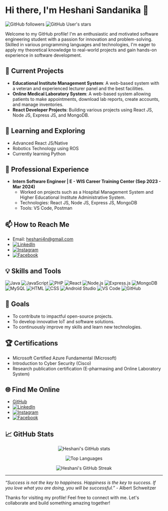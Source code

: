 # Hi there, I'm Heshani Sandanika 👋

![GitHub followers](https://img.shields.io/github/followers/heshani9918?style=social) ![GitHub User's stars](https://img.shields.io/github/stars/heshani9918?style=social)

Welcome to my GitHub profile! I'm an enthusiastic and motivated software engineering student with a passion for innovation and problem-solving. Skilled in various programming languages and technologies, I'm eager to apply my theoretical knowledge to real-world projects and gain hands-on experience in software development.

## 🔭 Current Projects

- **Educational Institute Management System**: A web-based system with a veteran and experienced lecturer panel and the best facilities.
- **Online Medical Laboratory System**: A web-based system allowing patients to make appointments, download lab reports, create accounts, and manage inventories.
- **React Developer Projects**: Building various projects using React JS, Node JS, Express JS, and MongoDB.

## 🌱 Learning and Exploring

- Advanced React JS/Native
- Robotics Technology using ROS
- Currently learning Python

## 💼 Professional Experience

- **Intern Software Engineer | E - WIS Career Training Center (Sep 2023 - Mar 2024)**
  - Worked on projects such as a Hospital Management System and Higher Educational Institute Administrative System.
  - Technologies: React JS, Node JS, Express JS, MongoDB
  - Tools: VS Code, Postman

## 📫 How to Reach Me

- Email: [heshani4n@gmail.com](mailto:heshani4n@gmail.com)
- [![LinkedIn](https://img.shields.io/badge/LinkedIn-Heshani_Sandanika-blue?style=flat&logo=linkedin)](https://www.linkedin.com/in/heshani-sandanika-58597a207)
- [![Instagram](https://img.shields.io/badge/Instagram-_.heshizin._-pink?style=flat&logo=instagram)](https://www.instagram.com/_.heshizin._/?hl=en)
- [![Facebook](https://img.shields.io/badge/Facebook-Heshani_Sandanika-blue?style=flat&logo=facebook)](https://web.facebook.com/profile.php?id=100013881888584)

## 💡 Skills and Tools

![Java](https://img.shields.io/badge/Java-ED8B00?style=for-the-badge&logo=java&logoColor=white)
![JavaScript](https://img.shields.io/badge/JavaScript-323330?style=for-the-badge&logo=javascript&logoColor=F7DF1E)
![PHP](https://img.shields.io/badge/PHP-777BB4?style=for-the-badge&logo=php&logoColor=white)
![React](https://img.shields.io/badge/React-20232A?style=for-the-badge&logo=react&logoColor=61DAFB)
![Node.js](https://img.shields.io/badge/Node.js-43853D?style=for-the-badge&logo=node-dot-js&logoColor=white)
![Express.js](https://img.shields.io/badge/Express.js-404D59?style=for-the-badge)
![MongoDB](https://img.shields.io/badge/MongoDB-4EA94B?style=for-the-badge&logo=mongodb&logoColor=white)
![MySQL](https://img.shields.io/badge/MySQL-00000F?style=for-the-badge&logo=mysql&logoColor=white)
![HTML](https://img.shields.io/badge/HTML5-E34F26?style=for-the-badge&logo=html5&logoColor=white)
![CSS](https://img.shields.io/badge/CSS3-1572B6?style=for-the-badge&logo=css3&logoColor=white)
![Android Studio](https://img.shields.io/badge/Android_Studio-3DDC84?style=for-the-badge&logo=android-studio&logoColor=white)
![VS Code](https://img.shields.io/badge/VS_Code-007ACC?style=for-the-badge&logo=visual-studio-code&logoColor=white)
![GitHub](https://img.shields.io/badge/GitHub-100000?style=for-the-badge&logo=github&logoColor=white)

## 🚀 Goals

- To contribute to impactful open-source projects.
- To develop innovative IoT and software solutions.
- To continuously improve my skills and learn new technologies.

## 🏆 Certifications

- Microsoft Certified Azure Fundamental (Microsoft)
- Introduction to Cyber Security (Cisco)
- Research publication certification (E-pharmasing and Online Laboratory System)

## 🌐 Find Me Online

- [GitHub](https://github.com/heshani9918)
- [![LinkedIn](https://img.shields.io/badge/LinkedIn-Heshani_Sandanika-blue?style=flat&logo=linkedin)](https://www.linkedin.com/in/heshani-sandanika-58597a207)
- [![Instagram](https://img.shields.io/badge/Instagram-_.heshizin._-pink?style=flat&logo=instagram)](https://www.instagram.com/_.heshizin._/?hl=en)
- [![Facebook](https://img.shields.io/badge/Facebook-Heshani_Sandanika-blue?style=flat&logo=facebook)](https://web.facebook.com/profile.php?id=100013881888584)

## 📈 GitHub Stats

<p align="center">
  <img src="https://github-readme-stats.vercel.app/api?username=heshani9918&show_icons=true&theme=radical" alt="Heshani's GitHub stats" />
</p>

<p align="center">
  <img src="https://github-readme-stats.vercel.app/api/top-langs/?username=heshani9918&layout=compact&theme=radical&count_private=true" alt="Top Languages" />
</p>

<p align="center">
  <img src="https://github-readme-streak-stats.herokuapp.com/?user=heshani9918&theme=radical" alt="Heshani's GitHub Streak" />
</p>

---

*“Success is not the key to happiness. Happiness is the key to success. If you love what you are doing, you will be successful.”* - Albert Schweitzer

Thanks for visiting my profile! Feel free to connect with me. Let's collaborate and build something amazing together!
